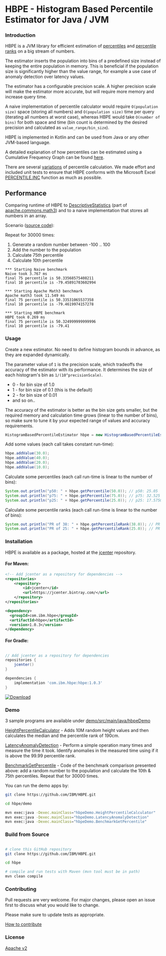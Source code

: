 # HBPE - Histogram Based Percentile Estimator for Java / JVM

### Introduction

HBPE is a JVM library for efficient estimation of [percentiles](https://en.wikipedia.org/wiki/Percentile) and [percentile ranks](https://en.wikipedia.org/wiki/Percentile_rank) on a big stream of numbers.

The estimator inserts the population into bins of a predefined size instead of keeping the entire population in memory.
This is beneficial if the population size is significantly higher than the value range, for example a use case of anomaly detection over latency values.

The estimator has a configurable precision scale. A higher precision scale will make the estimator more accurate, but will require more memory and increase query time.

A naive implementation of percentile calculator would require `O(population size)` space (storing all numbers) and `O(population size)` time per query (iterating all numbers at worst case), whereas HBPE would take `O(number of bins)` for both space and time (bin count is determined by the desired precision and calculated as `value_range/bin_size`). 

HBPE is implemented in Kotlin and can be used from Java or any other JVM-based language.

A detailed explanation of how percentiles can be estimated using a Cumulative Frequency Graph can be found [here](http://courses.washington.edu/psy315/tutorials/Frequency_distribution_tutorial.pdf).

There are several [variations](https://en.wikipedia.org/wiki/Percentile#Second_variant) of percentile calculation. We made effort and included unit tests to ensure that 
HBPE conforms with the Microsoft Excel [PERCENTILE.INC](https://support.office.com/en-us/article/percentile-inc-function-680f9539-45eb-410b-9a5e-c1355e5fe2ed) function as much as possible.

## Performance

Comparing runtime of HBPE to [DescriptiveStatistics](https://commons.apache.org/proper/commons-math/javadocs/api-3.3/org/apache/commons/math3/stat/descriptive/DescriptiveStatistics.html) (part of [apache.commons.math3](http://commons.apache.org/proper/commons-math/)) and to a naive implementation that stores all numbers in an array. 

Scenario ([source code](demo/src/main/java/hbpeDemo/BenchmarkGetPercentile.java)): 

  Repeat for 30000 times:
  1. Generate a random number between -100 .. 100
  1. Add the number to the population
  1. Calculate 75th percentile
  1. Calculate 10th percentile


```
*** Starting Naive benchmark
Naive took 3.767 ms
final 75 percentile is 50.33568575408211
final 10 percentile is -79.45891703602994

*** Starting Apache Math3 benchmark
Apache math3 took 11.549 ms
final 75 percentile is 50.33531065537358
final 10 percentile is -79.4619974157278

*** Starting HBPE benchmark
HBPE took 0.269 ms
final 75 percentile is 50.324999999999996
final 10 percentile is -79.41
```

### Usage

Create a new estimator. No need to define histogram bounds in advance, as they are expanded dynamically. 

The parameter value of `1` is the precision scale, which tradeoffs the accuracy of the estimator with its performance. It determines the size of each histogram's bin as `1/(10^precisionScale)`.

* 0 - for bin size of 1.0 
* 1 - for bin size of 0.1  (this is the default)  
* 2 - for bin size of 0.01
* and so on..

The accuracy of the estimator is better as the bin size gets smaller, but the required memory and calculation time grows (linear to the number of bins), so make sure to tune it by your expected range of values and accuracy requirements.

```java
HistogramBasedPercentileEstimator hbpe = new HistogramBasedPercentileEstimator(1);
```

Add some values (each call takes constant run-time):
```java
hbpe.addValue(30.0);
hbpe.addValue(40.0);
hbpe.addValue(20.0);
hbpe.addValue(10.0);
```

Calculate some percentiles (each call run-time is linear to the number of bins):
```java
System.out.println("p50: " + hbpe.getPercentile(50.0)); // p50: 25.05
System.out.println("p75: " + hbpe.getPercentile(75.0)); // p75: 32.525
System.out.println("p25: " + hbpe.getPercentile(25.0)); // p25: 17.575000000000003
```        

Calculate some percentile ranks (each call run-time is linear to the number of bins):
```java
System.out.println("PR of 38: " + hbpe.getPercentileRank(38.0)); // PR of 38: 75.0
System.out.println("PR of 25: " + hbpe.getPercentileRank(25.0)); // PR of 25: 50.0
```        


### Installation

HBPE is available as a package, hosted at the [jcenter](https://bintray.com/davidohana/hbpe/com.ibm.hbpe) repository.

#### For Maven:

```xml
<!-- Add jcenter as a repository for dependencies --> 
<repositories>
    <repository>
        <id>jcenter</id>
        <url>https://jcenter.bintray.com/</url>
    </repository>
</repositories>

<dependency>
  <groupId>com.ibm.hbpe</groupId>
  <artifactId>hbpe</artifactId>
  <version>1.0.3</version>
</dependency>
```

#### For Gradle:

```groovy

// Add jcenter as a repository for dependencies
repositories {
    jcenter()
}

dependencies {
    implementation 'com.ibm.hbpe:hbpe:1.0.3'
}
```

[ ![Download](https://api.bintray.com/packages/davidohana/hbpe/com.ibm.hbpe/images/download.svg?version=1.0.3) ](https://bintray.com/davidohana/hbpe/com.ibm.hbpe/1.0.3/link)

### Demo

3 sample programs are available under [demo/src/main/java/hbpeDemo](demo/src/main/java/hbpeDemo)

[HeightPercentileCalculator](demo/src/main/java/hbpeDemo/HeightPercentileCalculator.java) - Adds 10M random height values and then calculates the median and the percentile rank of 190cm.

[LatencyAnomalyDetection](demo/src/main/java/hbpeDemo/LatencyAnomalyDetection.java) - Perform a simple operation many times and measure the time it took. Identify anomalies in the measured time using if it is above the 99.99 percentile rank.

[BenchmarkGetPercentile](demo/src/main/java/hbpeDemo/BenchmarkGetPercentile.java) - Code of the benchmark comparison presented above: add a random number to the population and calculate the 10th & 75th percentiles. Repeat that for 30000 times.

You can run the demo apps by:

```bash
git clone https://github.com/IBM/HBPE.git

cd hbpe/demo

mvn exec:java -Dexec.mainClass="hbpeDemo.HeightPercentileCalculator"
mvn exec:java -Dexec.mainClass="hbpeDemo.LatencyAnomalyDetection"
mvn exec:java -Dexec.mainClass="hbpeDemo.BenchmarkGetPercentile"
```

### Build from Source

```bash

# clone this GitHub repository
git clone https://github.com/IBM/HBPE.git

cd hbpe

# compile and run tests with Maven (mvn tool must be in path)
mvn clean compile
```

### Contributing

Pull requests are very welcome. For major changes, please open an issue first to discuss what you would like to change.

Please make sure to update tests as appropriate.

[How to contribute](CONTRIBUTING.md)

### License

[Apache v2](https://www.apache.org/licenses/LICENSE-2.0)
